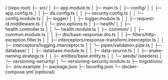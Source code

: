 / (repo root)
├─ src/
│ ├─ app.module.ts
│ ├─ main.ts
│ ├─ config/
│ │ ├─ app.config.ts
│ │ ├─ db.config.ts
│ │ ├─ security.config.ts
│ │ └─ config.module.ts
│ ├─ logger/
│ │ ├─ logger.module.ts
│ │ ├─ request-id.middleware.ts
│ │ └─ pino.options.ts
│ ├─ health/
│ │ ├─ health.controller.ts
│ │ └─ health.module.ts
│ ├─ common/
│ │ ├─ common.module.ts
│ │ ├─ dto/base-response.dto.ts
│ │ ├─ filters/http-exception.filter.ts
│ │ ├─ interceptors/response-transform.interceptor.ts
│ │ ├─ interceptors/logging.interceptor.ts
│ │ └─ pipes/validation.pipe.ts
│ ├─ database/
│ │ ├─ database.module.ts
│ │ ├─ data-source.ts
│ │ ├─ snake-naming.strategy.ts
│ │ ├─ entities/base.entity.ts
│ │ └─ seeds/ (seeders)
│ └─ versioning-security/
│ └─ versioning-security.module.ts
├─ migrations/
├─ .env.example
├─ package.json
├─ tsconfig.json
└─ docker-compose.yml (optional)
